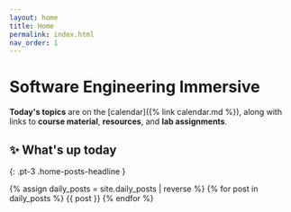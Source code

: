 ```yaml
---
layout: home
title: Home
permalink: index.html
nav_order: 1
---
```


# Software Engineering Immersive

**Today's topics** are on the [calendar]({% link calendar.md %}), along with links to **course material**, **resources**, and **lab assignments**.



## ✨ What's up today
{: .pt-3 .home-posts-headline }

{% assign daily_posts = site.daily_posts | reverse %}
{% for post in daily_posts %}
{{ post }}
{% endfor %}
